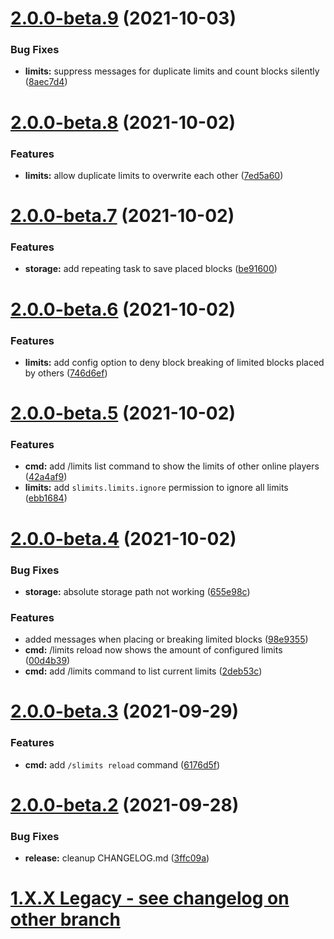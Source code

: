 # [2.0.0-beta.9](https://github.com/Silthus/sLimits/compare/v2.0.0-beta.8...v2.0.0-beta.9) (2021-10-03)


### Bug Fixes

* **limits:** suppress messages for duplicate limits and count blocks silently ([8aec7d4](https://github.com/Silthus/sLimits/commit/8aec7d4c3cdcd122b48633a38f95e8f94d821632))

# [2.0.0-beta.8](https://github.com/Silthus/sLimits/compare/v2.0.0-beta.7...v2.0.0-beta.8) (2021-10-02)


### Features

* **limits:** allow duplicate limits to overwrite each other ([7ed5a60](https://github.com/Silthus/sLimits/commit/7ed5a60b513b02db7472805d6cba382aab001490))

# [2.0.0-beta.7](https://github.com/Silthus/sLimits/compare/v2.0.0-beta.6...v2.0.0-beta.7) (2021-10-02)


### Features

* **storage:** add repeating task to save placed blocks ([be91600](https://github.com/Silthus/sLimits/commit/be9160088502985c2032e640ac9cd8f0e891e28d))

# [2.0.0-beta.6](https://github.com/Silthus/sLimits/compare/v2.0.0-beta.5...v2.0.0-beta.6) (2021-10-02)


### Features

* **limits:** add config option to deny block breaking of limited blocks placed by others ([746d6ef](https://github.com/Silthus/sLimits/commit/746d6eff1ae578f0685b8a656d9c0a4be19cdf89))

# [2.0.0-beta.5](https://github.com/Silthus/sLimits/compare/v2.0.0-beta.4...v2.0.0-beta.5) (2021-10-02)


### Features

* **cmd:** add /limits list <player> command to show the limits of other online players ([42a4af9](https://github.com/Silthus/sLimits/commit/42a4af9e1bf460319ccfc75d63a1ddc3559b7152))
* **limits:** add `slimits.limits.ignore` permission to ignore all limits ([ebb1684](https://github.com/Silthus/sLimits/commit/ebb1684ce370297aaef02917d6cb5564bb5f3916))

# [2.0.0-beta.4](https://github.com/Silthus/sLimits/compare/v2.0.0-beta.3...v2.0.0-beta.4) (2021-10-02)


### Bug Fixes

* **storage:** absolute storage path not working ([655e98c](https://github.com/Silthus/sLimits/commit/655e98c1b9c153a05fd005d4bf519843ae28f5cf))


### Features

* added messages when placing or breaking limited blocks ([98e9355](https://github.com/Silthus/sLimits/commit/98e9355c59ccc0ffb7d6969fc4aa046820dd5540))
* **cmd:** /limits reload now shows the amount of configured limits ([00d4b39](https://github.com/Silthus/sLimits/commit/00d4b397df4ca5153a3bea06271bacc18f1bfbe7))
* **cmd:** add /limits command to list current limits ([2deb53c](https://github.com/Silthus/sLimits/commit/2deb53cc48c780e49c070145f9375cffe849179b))

# [2.0.0-beta.3](https://github.com/Silthus/sLimits/compare/v2.0.0-beta.2...v2.0.0-beta.3) (2021-09-29)


### Features

* **cmd:** add `/slimits reload` command ([6176d5f](https://github.com/Silthus/sLimits/commit/6176d5f101691273e7243be7c0a2a122fc42f2e2))

# [2.0.0-beta.2](https://github.com/Silthus/sLimits/compare/v2.0.0-beta.1...v2.0.0-beta.2) (2021-09-28)


### Bug Fixes

* **release:** cleanup CHANGELOG.md ([3ffc09a](https://github.com/Silthus/sLimits/commit/3ffc09a86595ee6254f27d028719a74c685f255a))

# [1.X.X Legacy - see changelog on other branch](https://github.com/Silthus/sLimits/blob/v1.X/CHANGELOG.md)